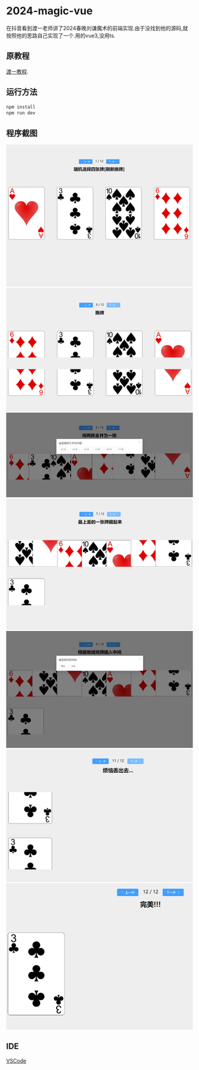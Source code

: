 # 2024-magic-vue

在抖音看到渡一老师讲了2024春晚刘谦魔术的前端实现.由于没找到他的源码,就按照他的思路自己实现了一个.用的vue3,没用ts.

## 原教程
[渡一教程](https://www.douyin.com/video/7339410981212163363).

## 运行方法
 ```sh
npm install
npm run dev
```
## 程序截图
![1](https://raw.githubusercontent.com/qxl2006521/2024-magic-vue/main/screenshot/1.png)
![3](https://raw.githubusercontent.com/qxl2006521/2024-magic-vue/main/screenshot/3.png)
![5](https://raw.githubusercontent.com/qxl2006521/2024-magic-vue/main/screenshot/5.png)
![7](https://raw.githubusercontent.com/qxl2006521/2024-magic-vue/main/screenshot/7.png)
![9](https://raw.githubusercontent.com/qxl2006521/2024-magic-vue/main/screenshot/9.png)
![11](https://raw.githubusercontent.com/qxl2006521/2024-magic-vue/main/screenshot/11.png)
![12](https://raw.githubusercontent.com/qxl2006521/2024-magic-vue/main/screenshot/12.png)
## IDE

[VSCode](https://code.visualstudio.com/)


